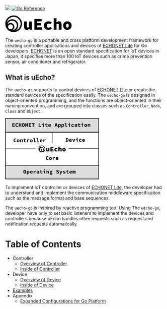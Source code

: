 [![](https://github.com/cybergarage/uecho-go/actions/workflows/makefile.yml/badge.svg)](https://github.com/cybergarage/uecho-go/actions/workflows/makefile.yml) [![Go Reference](https://pkg.go.dev/badge/github.com/cybergarage/uecho-go.svg)](https://pkg.go.dev/github.com/cybergarage/uecho-go)

![logo](https://raw.githubusercontent.com/cybergarage/uecho-go/master/doc/img/logo.png)

The `uecho-go` is a portable and cross platform development framework for creating controller applications and devices of [ECHONET Lite][enet] for Go developers. [ECHONET][enet] is an open standard specification for IoT devices in Japan, it specifies more than 100 IoT devices such as crime prevention sensor, air conditioner and refrigerator.

## What is uEcho?

The `uecho-go` supports to control devices of [ECHONET Lite][enet] or create the standard devices of the specification easily. The `uecho-go` is designed in object-oriented programming, and the functions are object-oriented in their naming convention, and are grouped into classes such as `Controller`, `Node`, `Class` and `Object`.

![framwork](https://raw.githubusercontent.com/cybergarage/uecho-go/master/doc/img/framework.png)

To implement IoT controller or devices of [ECHONET Lite][enet], the developer had to understand and implement the communication middleware specification such as the message format and base sequences.

The `uecho-go` is inspired by reactive programming too. Using The `uecho-go`, developer have only to set basic listeners to implement the devices and controllers because uEcho handles other requests such as request and notification requests automatically.

# Table of Contents

- Controller
  - [Overview of Controller](https://github.com/cybergarage/uecho-go/blob/master/doc/controller_overview.md)
  - [Inside of Controller](https://github.com/cybergarage/uecho-go/blob/master/doc/controller_inside.md)
- Device
  - [Overview of Device](https://github.com/cybergarage/uecho-go/blob/master/doc/device_overview.md)
  - [Inside of Device](https://github.com/cybergarage/uecho-go/blob/master/doc/device_inside.md)
- [Examples](https://github.com/cybergarage/uecho-go/blob/master/doc/examples.md)
- Appendix
  - [Expanded Configurations for Go Platform](https://github.com/cybergarage/uecho-go/blob/master/doc/extension.md)

[enet]:http://echonet.jp/english/
